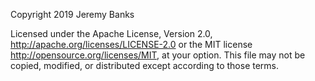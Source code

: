 Copyright 2019 Jeremy Banks

Licensed under the Apache License, Version 2.0,
<http://apache.org/licenses/LICENSE-2.0> or the MIT license
<http://opensource.org/licenses/MIT>, at your option. This file may not be
copied, modified, or distributed except according to those terms.
